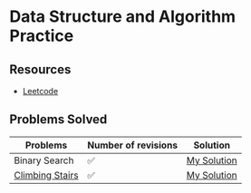 # Data Structure and Algorithm Practice
## Resources 
- [Leetcode](leetcode.com)
## Problems Solved
| Problems | Number of revisions | Solution |
|----------|---------------------|----------|
| Binary Search | ✅ | [My Solution](https://github.com/bishram-acharya/Data-Structure-and-Algorithm-Practice/blob/main/Solutions/BinarySearch.PNG) 
| [Climbing Stairs](https://leetcode.com/problems/climbing-stairs/description/) | ✅ | [My Solution](https://github.com/bishram-acharya/Data-Structure-and-Algorithm-Practice/blob/main/Solutions/ClimbingStairs.PNG) 
